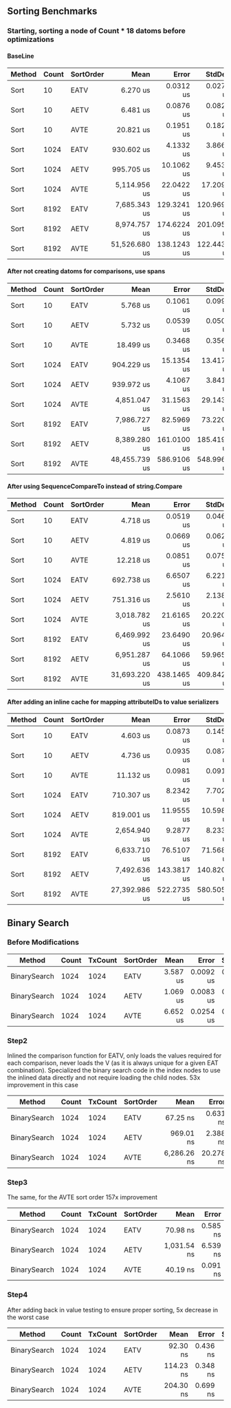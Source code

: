 ﻿
## Sorting Benchmarks

### Starting, sorting a node of Count * 18 datoms before optimizations
#### BaseLine
| Method | Count | SortOrder | Mean          | Error       | StdDev      | Gen0      | Gen1     | Gen2     | Allocated   |
|------- |------ |---------- |--------------:|------------:|------------:|----------:|---------:|---------:|------------:|
| Sort   | 10    | EATV      |      6.270 us |   0.0312 us |   0.0277 us |    0.6638 |        - |        - |    12.29 KB |
| Sort   | 10    | AETV      |      6.481 us |   0.0876 us |   0.0820 us |    0.6638 |        - |        - |    12.21 KB |
| Sort   | 10    | AVTE      |     20.821 us |   0.1951 us |   0.1825 us |    1.8616 |        - |        - |    34.55 KB |
| Sort   | 1024  | EATV      |    930.602 us |   4.1332 us |   3.8662 us |  135.7422 | 135.7422 | 135.7422 |   1306.2 KB |
| Sort   | 1024  | AETV      |    995.705 us |  10.1062 us |   9.4533 us |  135.7422 | 135.7422 | 135.7422 |   1306.2 KB |
| Sort   | 1024  | AVTE      |  5,114.956 us |  22.0422 us |  17.2091 us |  539.0625 | 179.6875 | 132.8125 |  8507.14 KB |
| Sort   | 8192  | EATV      |  7,685.343 us | 129.3241 us | 120.9699 us |  578.1250 | 304.6875 | 304.6875 | 10448.75 KB |
| Sort   | 8192  | AETV      |  8,974.757 us | 174.6224 us | 201.0954 us |  593.7500 | 328.1250 | 328.1250 | 10448.51 KB |
| Sort   | 8192  | AVTE      | 51,526.680 us | 138.1243 us | 122.4436 us | 4700.0000 | 400.0000 | 400.0000 | 85329.49 KB |

#### After not creating datoms for comparisons, use spans
| Method | Count | SortOrder | Mean          | Error       | StdDev      | Gen0      | Gen1     | Gen2     | Allocated   |
|------- |------ |---------- |--------------:|------------:|------------:|----------:|---------:|---------:|------------:|
| Sort   | 10    | EATV      |      5.768 us |   0.1061 us |   0.0992 us |    0.6638 |        - |        - |    12.29 KB |
| Sort   | 10    | AETV      |      5.732 us |   0.0539 us |   0.0504 us |    0.6638 |        - |        - |    12.21 KB |
| Sort   | 10    | AVTE      |     18.499 us |   0.3468 us |   0.3561 us |    1.8616 |        - |        - |    34.55 KB |
| Sort   | 1024  | EATV      |    904.229 us |  15.1354 us |  13.4171 us |  135.7422 | 135.7422 | 135.7422 |   1306.2 KB |
| Sort   | 1024  | AETV      |    939.972 us |   4.1067 us |   3.8414 us |  135.7422 | 135.7422 | 135.7422 |   1306.2 KB |
| Sort   | 1024  | AVTE      |  4,851.047 us |  31.1563 us |  29.1437 us |  539.0625 | 179.6875 | 132.8125 |  8507.14 KB |
| Sort   | 8192  | EATV      |  7,986.727 us |  82.5969 us |  73.2200 us |  562.5000 | 296.8750 | 296.8750 | 10448.62 KB |
| Sort   | 8192  | AETV      |  8,389.280 us | 161.0100 us | 185.4194 us |  562.5000 | 296.8750 | 296.8750 | 10448.62 KB |
| Sort   | 8192  | AVTE      | 48,455.739 us | 586.9106 us | 548.9965 us | 4700.0000 | 400.0000 | 400.0000 | 85329.49 KB |

#### After using SequenceCompareTo instead of string.Compare
| Method | Count | SortOrder | Mean          | Error       | StdDev      | Gen0     | Gen1     | Gen2     | Allocated  |
|------- |------ |---------- |--------------:|------------:|------------:|---------:|---------:|---------:|-----------:|
| Sort   | 10    | EATV      |      4.718 us |   0.0519 us |   0.0460 us |   0.3662 |        - |        - |    6.82 KB |
| Sort   | 10    | AETV      |      4.819 us |   0.0669 us |   0.0626 us |   0.3662 |        - |        - |    6.82 KB |
| Sort   | 10    | AVTE      |     12.218 us |   0.0851 us |   0.0755 us |   0.3662 |        - |        - |    6.82 KB |
| Sort   | 1024  | EATV      |    692.738 us |   6.6507 us |   6.2210 us | 135.7422 | 135.7422 | 135.7422 |   666.4 KB |
| Sort   | 1024  | AETV      |    751.316 us |   2.5610 us |   2.1385 us | 135.7422 | 135.7422 | 135.7422 |  666.36 KB |
| Sort   | 1024  | AVTE      |  3,018.782 us |  21.6165 us |  20.2201 us | 132.8125 | 132.8125 | 132.8125 |  666.36 KB |
| Sort   | 8192  | EATV      |  6,469.992 us |  23.6490 us |  20.9643 us | 382.8125 | 382.8125 | 382.8125 | 5328.92 KB |
| Sort   | 8192  | AETV      |  6,951.287 us |  64.1066 us |  59.9653 us | 437.5000 | 437.5000 | 437.5000 | 5328.75 KB |
| Sort   | 8192  | AVTE      | 31,693.220 us | 438.1465 us | 409.8425 us | 375.0000 | 375.0000 | 375.0000 | 5329.32 KB |

#### After adding an inline cache for mapping attributeIDs to value serializers
| Method | Count | SortOrder | Mean          | Error       | StdDev      | Gen0     | Gen1     | Gen2     | Allocated  |
|------- |------ |---------- |--------------:|------------:|------------:|---------:|---------:|---------:|-----------:|
| Sort   | 10    | EATV      |      4.603 us |   0.0873 us |   0.1459 us |   0.4044 |        - |        - |    7.51 KB |
| Sort   | 10    | AETV      |      4.736 us |   0.0935 us |   0.0874 us |   0.3738 |        - |        - |    6.88 KB |
| Sort   | 10    | AVTE      |     11.132 us |   0.0981 us |   0.0918 us |   0.3662 |        - |        - |    6.88 KB |
| Sort   | 1024  | EATV      |    710.307 us |   8.2342 us |   7.7023 us | 135.7422 | 135.7422 | 135.7422 |  762.36 KB |
| Sort   | 1024  | AETV      |    819.001 us |  11.9555 us |  10.5982 us | 135.7422 | 135.7422 | 135.7422 |  666.42 KB |
| Sort   | 1024  | AVTE      |  2,654.940 us |   9.2877 us |   8.2333 us | 132.8125 | 132.8125 | 132.8125 |  666.42 KB |
| Sort   | 8192  | EATV      |  6,633.710 us |  76.5107 us |  71.5681 us | 437.5000 | 398.4375 | 398.4375 | 6096.81 KB |
| Sort   | 8192  | AETV      |  7,492.636 us | 143.3817 us | 140.8200 us | 453.1250 | 453.1250 | 453.1250 | 5328.76 KB |
| Sort   | 8192  | AVTE      | 27,392.986 us | 522.2735 us | 580.5056 us | 406.2500 | 406.2500 | 406.2500 | 5328.51 KB |


## Binary Search

### Before Modifications
| Method       | Count | TxCount | SortOrder | Mean     | Error     | StdDev    |
|------------- |------ |-------- |---------- |---------:|----------:|----------:|
| BinarySearch | 1024  | 1024    | EATV      | 3.587 us | 0.0092 us | 0.0081 us |
| BinarySearch | 1024  | 1024    | AETV      | 1.069 us | 0.0083 us | 0.0077 us |
| BinarySearch | 1024  | 1024    | AVTE      | 6.652 us | 0.0254 us | 0.0237 us |

### Step2

Inlined the comparison function for EATV, only loads the values required for each comparison, never loads the V
(as it is always unique for a given EAT combination). Specialized the binary search code in the index nodes to use the
inlined data directly and not require loading the child nodes. 53x improvement in this case

| Method       | Count | TxCount | SortOrder | Mean        | Error     | StdDev    |
|------------- |------ |-------- |---------- |------------:|----------:|----------:|
| BinarySearch | 1024  | 1024    | EATV      |    67.25 ns |  0.631 ns |  0.591 ns |
| BinarySearch | 1024  | 1024    | AETV      |   969.01 ns |  2.388 ns |  2.117 ns |
| BinarySearch | 1024  | 1024    | AVTE      | 6,286.26 ns | 20.278 ns | 17.976 ns |

### Step3

The same, for the AVTE sort order 157x improvement

| Method       | Count | TxCount | SortOrder | Mean        | Error    | StdDev   |
|------------- |------ |-------- |---------- |------------:|---------:|---------:|
| BinarySearch | 1024  | 1024    | EATV      |    70.98 ns | 0.585 ns | 0.547 ns |
| BinarySearch | 1024  | 1024    | AETV      | 1,031.54 ns | 6.539 ns | 5.797 ns |
| BinarySearch | 1024  | 1024    | AVTE      |    40.19 ns | 0.091 ns | 0.071 ns |

### Step4

After adding back in value testing to ensure proper sorting, 5x decrease in the worst case

| Method       | Count | TxCount | SortOrder | Mean      | Error    | StdDev   |
|------------- |------ |-------- |---------- |----------:|---------:|---------:|
| BinarySearch | 1024  | 1024    | EATV      |  92.30 ns | 0.436 ns | 0.408 ns |
| BinarySearch | 1024  | 1024    | AETV      | 114.23 ns | 0.348 ns | 0.291 ns |
| BinarySearch | 1024  | 1024    | AVTE      | 204.30 ns | 0.699 ns | 0.653 ns |
